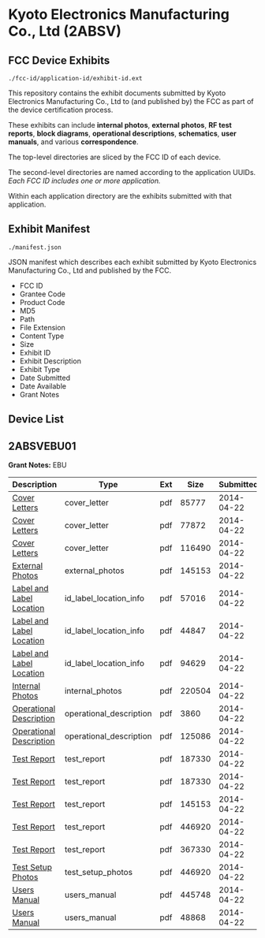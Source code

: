 # Kyoto Electronics Manufacturing Co., Ltd (2ABSV)
## FCC Device Exhibits

```
./fcc-id/application-id/exhibit-id.ext
```

This repository contains the exhibit documents submitted by Kyoto Electronics Manufacturing Co., Ltd to (and published by) the FCC as part of the device certification process.

These exhibits can include **internal photos**, **external photos**, **RF test reports**, **block diagrams**, **operational descriptions**, **schematics**, **user manuals**, and various **correspondence**.

The top-level directories are sliced by the FCC ID of each device.

The second-level directories are named according to the application UUIDs. *Each FCC ID includes one or more application.*

Within each application directory are the exhibits submitted with that application. 

## Exhibit Manifest

```
./manifest.json
```

JSON manifest which describes each exhibit submitted by Kyoto Electronics Manufacturing Co., Ltd and published by the FCC.

- FCC ID
- Grantee Code
- Product Code
- MD5
- Path
- File Extension
- Content Type
- Size
- Exhibit ID
- Exhibit Description
- Exhibit Type
- Date Submitted
- Date Available
- Grant Notes

## Device List
## 2ABSVEBU01
**Grant Notes:** EBU

| Description | Type | Ext | Size | Submitted | Available |
| ----------- | ---- | --- | ---- | --------- | --------- |
| [Cover Letters](2ABSVEBU01/ce03a5d4e3ceb2c06fe7d2e54671e545/2247679.pdf) | cover_letter | pdf | 85777 | 2014-04-22 | 2014-04-22 |
| [Cover Letters](2ABSVEBU01/ce03a5d4e3ceb2c06fe7d2e54671e545/2247680.pdf) | cover_letter | pdf | 77872 | 2014-04-22 | 2014-04-22 |
| [Cover Letters](2ABSVEBU01/ce03a5d4e3ceb2c06fe7d2e54671e545/2247681.pdf) | cover_letter | pdf | 116490 | 2014-04-22 | 2014-04-22 |
| [External Photos](2ABSVEBU01/ce03a5d4e3ceb2c06fe7d2e54671e545/2247682.pdf) | external_photos | pdf | 145153 | 2014-04-22 | 2014-04-22 |
| [Label and Label Location](2ABSVEBU01/ce03a5d4e3ceb2c06fe7d2e54671e545/2247683.pdf) | id_label_location_info | pdf | 57016 | 2014-04-22 | 2014-04-22 |
| [Label and Label Location](2ABSVEBU01/ce03a5d4e3ceb2c06fe7d2e54671e545/2247684.pdf) | id_label_location_info | pdf | 44847 | 2014-04-22 | 2014-04-22 |
| [Label and Label Location](2ABSVEBU01/ce03a5d4e3ceb2c06fe7d2e54671e545/2247685.pdf) | id_label_location_info | pdf | 94629 | 2014-04-22 | 2014-04-22 |
| [Internal Photos](2ABSVEBU01/ce03a5d4e3ceb2c06fe7d2e54671e545/2247686.pdf) | internal_photos | pdf | 220504 | 2014-04-22 | 2014-04-22 |
| [Operational Description](2ABSVEBU01/ce03a5d4e3ceb2c06fe7d2e54671e545/2247687.pdf) | operational_description | pdf | 3860 | 2014-04-22 | 2014-04-22 |
| [Operational Description](2ABSVEBU01/ce03a5d4e3ceb2c06fe7d2e54671e545/2247688.pdf) | operational_description | pdf | 125086 | 2014-04-22 | 2014-04-22 |
| [Test Report](2ABSVEBU01/ce03a5d4e3ceb2c06fe7d2e54671e545/2247690.pdf) | test_report | pdf | 187330 | 2014-04-22 | 2014-04-22 |
| [Test Report](2ABSVEBU01/ce03a5d4e3ceb2c06fe7d2e54671e545/2247690.pdf) | test_report | pdf | 187330 | 2014-04-22 | 2014-04-22 |
| [Test Report](2ABSVEBU01/ce03a5d4e3ceb2c06fe7d2e54671e545/2247682.pdf) | test_report | pdf | 145153 | 2014-04-22 | 2014-04-22 |
| [Test Report](2ABSVEBU01/ce03a5d4e3ceb2c06fe7d2e54671e545/2247697.pdf) | test_report | pdf | 446920 | 2014-04-22 | 2014-04-22 |
| [Test Report](2ABSVEBU01/ce03a5d4e3ceb2c06fe7d2e54671e545/2247698.pdf) | test_report | pdf | 367330 | 2014-04-22 | 2014-04-22 |
| [Test Setup Photos](2ABSVEBU01/ce03a5d4e3ceb2c06fe7d2e54671e545/2247697.pdf) | test_setup_photos | pdf | 446920 | 2014-04-22 | 2014-04-22 |
| [Users Manual](2ABSVEBU01/ce03a5d4e3ceb2c06fe7d2e54671e545/2247700.pdf) | users_manual | pdf | 445748 | 2014-04-22 | 2014-04-22 |
| [Users Manual](2ABSVEBU01/ce03a5d4e3ceb2c06fe7d2e54671e545/2247701.pdf) | users_manual | pdf | 48868 | 2014-04-22 | 2014-04-22 |

